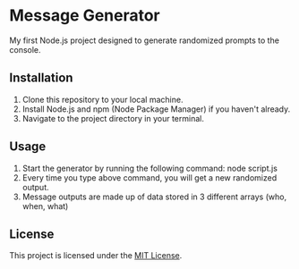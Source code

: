 # Message Generator

My first Node.js project designed to generate randomized prompts to the console.

## Installation

1. Clone this repository to your local machine.
2. Install Node.js and npm (Node Package Manager) if you haven't already.
3. Navigate to the project directory in your terminal.

## Usage

1. Start the generator by running the following command: node script.js
2. Every time you type above command, you will get a new randomized output.
3. Message outputs are made up of data stored in 3 different arrays (who, when, what)

## License

This project is licensed under the [MIT License](LICENSE).
